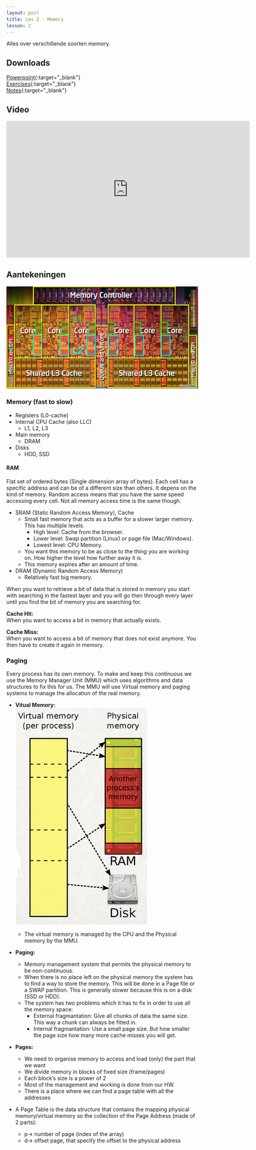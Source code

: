 ```yaml
---
layout: post
title: Les 2 - Memory
lesson: 2
---
```


Alles over verschillende soorten memory.

## Downloads
[Powerpoint](https://drive.google.com/file/d/17H89LstxFBsgAKAgQK85dXK4i4bZJboG/view?usp=sharing){:target="_blank"}  
[Exercises](https://drive.google.com/file/d/1deD5NKGUjy4qGrvYNRoEovjFdL8G_XcH/view?usp=sharing){:target="_blank"}  
[Notes](https://drive.google.com/file/d/1cf8tn-q4wP8FtasAUN0iylicrbAzJk1P/view?usp=sharing){:target="_blank"}  

## Video
<iframe width="640" height="360" src="https://drive.google.com/file/d/1vFzoiiXQoKKeP8U5D5cVhkksAkYK2u27/preview" frameborder="0" allow="accelerometer; autoplay; encrypted-media; gyroscope; picture-in-picture" allowfullscreen></iframe>

## Aantekeningen

![InsideCPU](\assets\images\ana_operating_systems\lesson2\InsideCPU.png)

### Memory (fast to slow)
- Registers (L0-cache)
- Internal CPU Cache (also LLC)
    - L1, L2, L3
- Main memory
    - DRAM
- Disks
    - HDD, SSD

#### RAM
Flat set of ordered bytes (Single dimension array of bytes). Each cell has a specific address and can be of a different size than others. It depens on the kind of memory. Random access means that you have the same speed accessing every cell. Not all memory access time is the same though.
- SRAM (Static Random Access Memory), Cache
    - Small fast memory that acts as a buffer for a slower larger memory. This has multiple levels.
        - High level: Cache from the browser.
        - Lower level: Swap partition (Linux) or page file (Mac/Windows).
        - Lowest level: CPU Memory.
    - You want this memory to be as close to the thing you are working on. How higher the level how further away it is.
    - This memory expires after an amount of time.
- DRAM (Dynamic Random Access Memory)
    - Relatively fast big memory.

When you want to retrieve a bit of data that is stored in memory you start with searching in the fastest layer and you will go then through every layer until you find the bit of memory you are searching for.

**Cache Hit:**  
When you want to access a bit in memory that actually exists.

**Cache Miss:**  
When you want to access a bit of memory that does not exist anymore. You then have to create it again in memory.


### Paging
Every process has its own memory. To make and keep this continuous we use the Memory Manager Unit (MMU) which uses algorithms and data structures to fix this for us. The MMU will use Virtual memory and paging systems to manage the allocation of the real memory.

- **Vitual Memory:**  
    ![VirtualMemory](\assets\images\ana_operating_systems\lesson2\virtualmemory.png)
    - The virtual memory is managed by the CPU and the Physical memory by the MMU.
- **Paging:**
    - Memory management system that permits the physical memory to be non-continuous.
    - When there is no place left on the physical memory the system has to find a way to store the memory. This will be done in a Page file or a SWAP partition. This is generally slower because this is on a disk (SSD or HDD).
    - The system has two problems which it has to fix in order to use all the memory space:
        - External fragmantation: Give all chunks of data the same size. This way a chunk can always be fitted in.
        - Internal fragmantation: Use a small page size. But how smaller the page size how many more cache misses you will get.


- **Pages:**
    - We need to organise memory to access and load (only) the part that we want
    - We divide memory in blocks of fixed size (frame/pages)
    - Each block’s size is a power of 2
    - Most of the management and working is done from our HW.
    - There is a place where we can find a page table with all the addresses
- A Page Table is the data structure that contains the mapping physical memory/virtual memory so the collection of the Page Address (made of 2 parts):
    - p-> number of page (index of the array)
    - d-> offset page, that specify the offset to the physical address